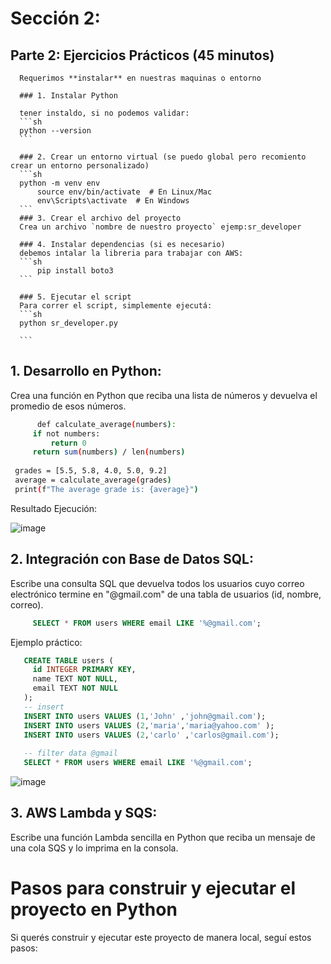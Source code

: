 
# Sección 2: 

## Parte 2: Ejercicios Prácticos (45 minutos)

      Requerimos **instalar** en nuestras maquinas o entorno 
      
      ### 1. Instalar Python
      
      tener instaldo, si no podemos validar:
      ```sh
      python --version
      ```
      
      ### 2. Crear un entorno virtual (se puedo global pero recomiento crear un entorno personalizado)
      ```sh
      python -m venv env
          source env/bin/activate  # En Linux/Mac
          env\Scripts\activate  # En Windows
      ```
      ### 3. Crear el archivo del proyecto
      Crea un archivo `nombre de nuestro proyecto` ejemp:sr_developer
      
      ### 4. Instalar dependencias (si es necesario)
      debemos intalar la libreria para trabajar con AWS:
      ```sh
          pip install boto3
      ```
      
      ### 5. Ejecutar el script
      Para correr el script, simplemente ejecutá:
      ```sh
      python sr_developer.py

      ```



## 1. Desarrollo en Python:
Crea una función en Python que reciba una lista de números y devuelva el promedio de esos
números.
 
 ```sh
       def calculate_average(numbers):
      if not numbers:
          return 0 
      return sum(numbers) / len(numbers)
  
  grades = [5.5, 5.8, 4.0, 5.0, 9.2]
  average = calculate_average(grades)
  print(f"The average grade is: {average}")
```

Resultado Ejecución:

![image](https://github.com/user-attachments/assets/b5f5faf9-e307-4b74-8dac-5b12881b4fd3)



## 2. Integración con Base de Datos SQL:
Escribe una consulta SQL que devuelva todos los usuarios cuyo correo electrónico termine en
"@gmail.com" de una tabla de usuarios (id, nombre, correo).

 ```sql
      SELECT * FROM users WHERE email LIKE '%@gmail.com';
 ```
Ejemplo práctico:

 ```sql
    CREATE TABLE users (
      id INTEGER PRIMARY KEY,
      name TEXT NOT NULL,
      email TEXT NOT NULL
    );
    -- insert
    INSERT INTO users VALUES (1,'John' ,'john@gmail.com');
    INSERT INTO users VALUES (2,'maria','maria@yahoo.com' );
    INSERT INTO users VALUES (2,'carlo' ,'carlos@gmail.com');
    
    -- filter data @gmail
    SELECT * FROM users WHERE email LIKE '%@gmail.com';
 ```

![image](https://github.com/user-attachments/assets/2e51a528-7c29-43df-8e9e-10585c0ab8c6)



## 3. AWS Lambda y SQS:
Escribe una función Lambda sencilla en Python que reciba un mensaje de una cola SQS y lo
imprima en la consola.




# Pasos para construir y ejecutar el proyecto en Python

Si querés construir y ejecutar este proyecto de manera local, seguí estos pasos:


